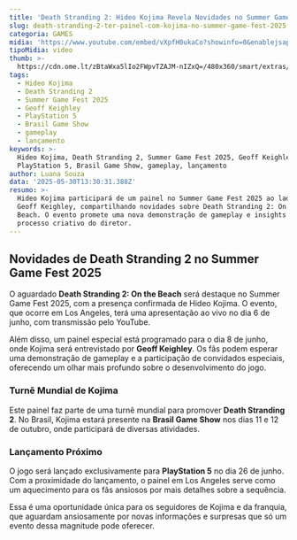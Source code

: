 ```yaml
---
title: 'Death Stranding 2: Hideo Kojima Revela Novidades no Summer Game Fest 2025'
slug: death-stranding-2-ter-painel-com-kojima-no-summer-game-fest-2025
categoria: GAMES
midia: 'https://www.youtube.com/embed/vXpfH0ukaCo?showinfo=0&enablejsapi=1'
tipoMidia: video
thumb: >-
  https://cdn.ome.lt/zBtaWxa5lIo2FWpvTZAJM-nIZxQ=/480x360/smart/extras/conteudos/imagem_2025-05-30_102538337.png
tags:
  - Hideo Kojima
  - Death Stranding 2
  - Summer Game Fest 2025
  - Geoff Keighley
  - PlayStation 5
  - Brasil Game Show
  - gameplay
  - lançamento
keywords: >-
  Hideo Kojima, Death Stranding 2, Summer Game Fest 2025, Geoff Keighley,
  PlayStation 5, Brasil Game Show, gameplay, lançamento
author: Luana Souza
data: '2025-05-30T13:30:31.388Z'
resumo: >-
  Hideo Kojima participará de um painel no Summer Game Fest 2025 ao lado de
  Geoff Keighley, compartilhando novidades sobre Death Stranding 2: On the
  Beach. O evento promete uma nova demonstração de gameplay e insights sobre o
  processo criativo do diretor.
---
```


## Novidades de Death Stranding 2 no Summer Game Fest 2025

O aguardado **Death Stranding 2: On the Beach** será destaque no Summer Game Fest 2025, com a presença confirmada de Hideo Kojima. O evento, que ocorre em Los Angeles, terá uma apresentação ao vivo no dia 6 de junho, com transmissão pelo YouTube.

Além disso, um painel especial está programado para o dia 8 de junho, onde Kojima será entrevistado por **Geoff Keighley**. Os fãs podem esperar uma demonstração de gameplay e a participação de convidados especiais, oferecendo um olhar mais profundo sobre o desenvolvimento do jogo.

### Turnê Mundial de Kojima

Este painel faz parte de uma turnê mundial para promover **Death Stranding 2**. No Brasil, Kojima estará presente na **Brasil Game Show** nos dias 11 e 12 de outubro, onde participará de diversas atividades.

### Lançamento Próximo

O jogo será lançado exclusivamente para **PlayStation 5** no dia 26 de junho. Com a proximidade do lançamento, o painel em Los Angeles serve como um aquecimento para os fãs ansiosos por mais detalhes sobre a sequência.

Essa é uma oportunidade única para os seguidores de Kojima e da franquia, que aguardam ansiosamente por novas informações e surpresas que só um evento dessa magnitude pode oferecer.

